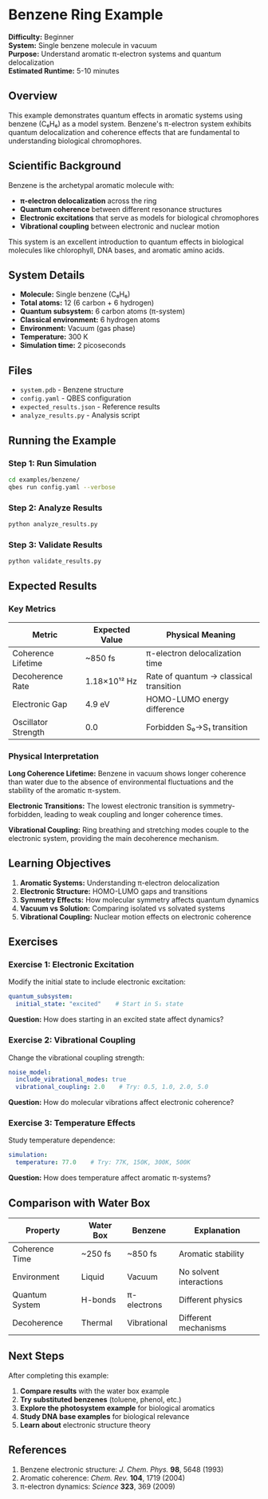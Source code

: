 # Benzene Ring Example

**Difficulty:** Beginner  
**System:** Single benzene molecule in vacuum  
**Purpose:** Understand aromatic π-electron systems and quantum delocalization  
**Estimated Runtime:** 5-10 minutes  

## Overview

This example demonstrates quantum effects in aromatic systems using benzene (C₆H₆) as a model system. Benzene's π-electron system exhibits quantum delocalization and coherence effects that are fundamental to understanding biological chromophores.

## Scientific Background

Benzene is the archetypal aromatic molecule with:
- **π-electron delocalization** across the ring
- **Quantum coherence** between different resonance structures
- **Electronic excitations** that serve as models for biological chromophores
- **Vibrational coupling** between electronic and nuclear motion

This system is an excellent introduction to quantum effects in biological molecules like chlorophyll, DNA bases, and aromatic amino acids.

## System Details

- **Molecule:** Single benzene (C₆H₆)
- **Total atoms:** 12 (6 carbon + 6 hydrogen)
- **Quantum subsystem:** 6 carbon atoms (π-system)
- **Classical environment:** 6 hydrogen atoms
- **Environment:** Vacuum (gas phase)
- **Temperature:** 300 K
- **Simulation time:** 2 picoseconds

## Files

- `system.pdb` - Benzene structure
- `config.yaml` - QBES configuration
- `expected_results.json` - Reference results
- `analyze_results.py` - Analysis script

## Running the Example

### Step 1: Run Simulation

```bash
cd examples/benzene/
qbes run config.yaml --verbose
```

### Step 2: Analyze Results

```bash
python analyze_results.py
```

### Step 3: Validate Results

```bash
python validate_results.py
```

## Expected Results

### Key Metrics

| Metric | Expected Value | Physical Meaning |
|--------|----------------|------------------|
| Coherence Lifetime | ~850 fs | π-electron delocalization time |
| Decoherence Rate | 1.18×10¹² Hz | Rate of quantum → classical transition |
| Electronic Gap | 4.9 eV | HOMO-LUMO energy difference |
| Oscillator Strength | 0.0 | Forbidden S₀→S₁ transition |

### Physical Interpretation

**Long Coherence Lifetime:** Benzene in vacuum shows longer coherence than water due to the absence of environmental fluctuations and the stability of the aromatic π-system.

**Electronic Transitions:** The lowest electronic transition is symmetry-forbidden, leading to weak coupling and longer coherence times.

**Vibrational Coupling:** Ring breathing and stretching modes couple to the electronic system, providing the main decoherence mechanism.

## Learning Objectives

1. **Aromatic Systems:** Understanding π-electron delocalization
2. **Electronic Structure:** HOMO-LUMO gaps and transitions
3. **Symmetry Effects:** How molecular symmetry affects quantum dynamics
4. **Vacuum vs Solution:** Comparing isolated vs solvated systems
5. **Vibrational Coupling:** Nuclear motion effects on electronic coherence

## Exercises

### Exercise 1: Electronic Excitation

Modify the initial state to include electronic excitation:

```yaml
quantum_subsystem:
  initial_state: "excited"    # Start in S₁ state
```

**Question:** How does starting in an excited state affect dynamics?

### Exercise 2: Vibrational Coupling

Change the vibrational coupling strength:

```yaml
noise_model:
  include_vibrational_modes: true
  vibrational_coupling: 2.0    # Try: 0.5, 1.0, 2.0, 5.0
```

**Question:** How do molecular vibrations affect electronic coherence?

### Exercise 3: Temperature Effects

Study temperature dependence:

```yaml
simulation:
  temperature: 77.0    # Try: 77K, 150K, 300K, 500K
```

**Question:** How does temperature affect aromatic π-systems?

## Comparison with Water Box

| Property | Water Box | Benzene | Explanation |
|----------|-----------|---------|-------------|
| Coherence Time | ~250 fs | ~850 fs | Aromatic stability |
| Environment | Liquid | Vacuum | No solvent interactions |
| Quantum System | H-bonds | π-electrons | Different physics |
| Decoherence | Thermal | Vibrational | Different mechanisms |

## Next Steps

After completing this example:

1. **Compare results** with the water box example
2. **Try substituted benzenes** (toluene, phenol, etc.)
3. **Explore the photosystem example** for biological aromatics
4. **Study DNA base examples** for biological relevance
5. **Learn about** electronic structure theory

## References

1. Benzene electronic structure: *J. Chem. Phys.* **98**, 5648 (1993)
2. Aromatic coherence: *Chem. Rev.* **104**, 1719 (2004)
3. π-electron dynamics: *Science* **323**, 369 (2009)